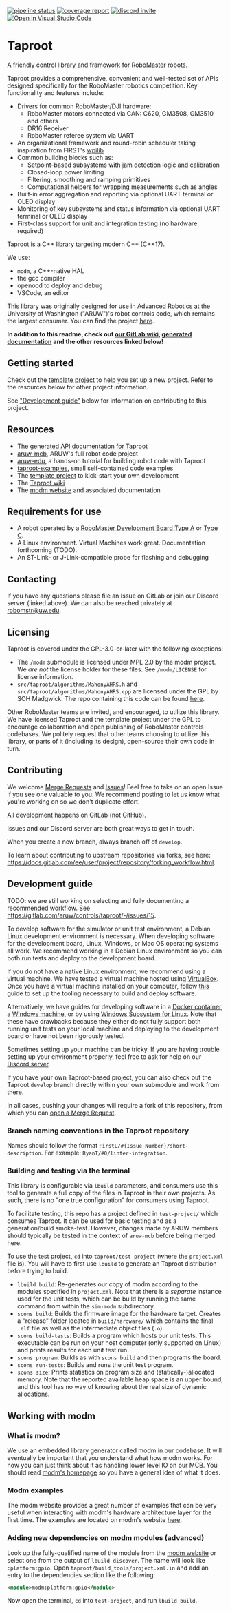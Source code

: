 [![pipeline status](https://gitlab.com/aruw/controls/taproot/badges/develop/pipeline.svg)](https://gitlab.com/aruw/controls/taproot/-/commits/develop)
[![coverage report](https://gitlab.com/aruw/controls/taproot/badges/develop/coverage.svg)](https://gitlab.com/aruw/controls/taproot/-/commits/develop)
[![discord invite](https://discord.com/api/guilds/856735962663223306/widget.png)](https://discord.gg/jjDrGhrjMy)
[![Open in Visual Studio Code](https://open.vscode.dev/badges/open-in-vscode.svg)](vscode://ms-vscode-remote.remote-containers/cloneInVolume?url=https://gitlab.com/aruw/controls/taproot)

# Taproot

A friendly control library and framework for [RoboMaster](https://www.robomaster.com/en-US) robots.

Taproot provides a comprehensive, convenient and well-tested set of APIs designed specifically for
the RoboMaster robotics competition. Key functionality and features include:
- Drivers for common RoboMaster/DJI hardware:
   - RoboMaster motors connected via CAN: C620, GM3508, GM3510 and others
   - DR16 Receiver
   - RoboMaster referee system via UART
- An organizational framework and round-robin scheduler taking inspiration from FIRST's [wpilib](https://docs.wpilib.org/en/stable/docs/software/commandbased/index.html)
- Common building blocks such as:
   - Setpoint-based subsystems with jam detection logic and calibration
   - Closed-loop power limiting
   - Filtering, smoothing and ramping primitives
   - Computational helpers for wrapping measurements such as angles
- Built-in error aggregation and reporting via optional UART terminal or OLED display
- Monitoring of key subsystems and status information via optional UART terminal or OLED display
- First-class support for unit and integration testing (no hardware required)

Taproot is a C++ library targeting modern C++ (C++17).

We use:
- `modm`, a C++-native HAL
- the gcc compiler
- openocd to deploy and debug
- VSCode, an editor

This library was originally designed for use in Advanced Robotics at the University of Washington
("ARUW")'s robot controls code, which remains the largest consumer. You can find the project
[here](https://gitlab.com/aruw/controls/aruw-mcb).

__In addition to this readme, check out 
[our GitLab wiki](https://gitlab.com/aruw/controls/taproot/-/wikis/home),
[generated documentation](https://aruw.gitlab.io/controls/taproot/) and the other resources linked
below!__


## Getting started

Check out the [template project](https://gitlab.com/aruw/controls/taproot-template-project) to help
you set up a new project. Refer to the resources below for other project information.

See ["Development guide"](#Development-guide) below for information on contributing to this project.

## Resources
- The [generated API documentation for Taproot](https://aruw.gitlab.io/controls/taproot/)
- [aruw-mcb](https://gitlab.com/aruw/controls/aruw-mcb), ARUW's full robot code project
- [aruw-edu](https://gitlab.com/aruw/controls/aruw-edu), a hands-on tutorial for building robot code with Taproot
- [taproot-examples](https://gitlab.com/aruw/controls/taproot-examples), small self-contained code examples
- The [template project](https://gitlab.com/aruw/controls/taproot-template-project) to kick-start your own development
- The [Taproot wiki](https://gitlab.com/aruw/controls/taproot/-/wikis/home)
- The [modm website](https://modm.io/) and associated documentation

## Requirements for use

- A robot operated by a [RoboMaster Development Board Type A](https://store.dji.com/product/rm-development-board-type-a) or [Type C](https://www.robomaster.com/en-US/products/components/general/development-board-type-c/info).
- A Linux environment. Virtual Machines work great. Documentation forthcoming (TODO).
- An ST-Link- or J-Link-compatible probe for flashing and debugging

## Contacting

If you have any questions please file an Issue on GitLab or join our Discord server (linked above).
We can also be reached privately at robomstr@uw.edu.

## Licensing

Taproot is covered under the GPL-3.0-or-later with the following exceptions:
- The `/modm` submodule is licensed under MPL 2.0 by the modm project. We _are not_
  the license holder for these files. See `/modm/LICENSE` for license information.
- `src/taproot/algorithms/MahonyAHRS.h` and `src/taproot/algorithms/MahonyAHRS.cpp` are licensed
  under the GPL by SOH Madgwick. The repo containing this code can be found
  [here](https://github.com/uw-advanced-robotics/MahonyAHRS).

Other RoboMaster teams are invited, and encouraged, to utilize this library. We have licensed
Taproot and the template project under the GPL to encourage collaboration and open publishing of
RoboMaster controls codebases. We politely request that other teams choosing to utilize this
library, or parts of it (including its design), open-source their own code in turn.

## Contributing

We welcome [Merge Requests](https://gitlab.com/aruw/controls/taproot/-/merge_requests) and
[Issues](https://gitlab.com/aruw/controls/taproot/-/issues)! Feel free to take on an open Issue if
you see one valuable to you. We recommend posting to let us know what you're working on so we don't
duplicate effort.

All development happens on GitLab (not GitHub).

Issues and our Discord server are both great ways to get in touch.

When you create a new branch, always branch off of `develop`.

To learn about contributing to upstream repositories via forks, see here: https://docs.gitlab.com/ee/user/project/repository/forking_workflow.html.

## Development guide

TODO: we are still working on selecting and fully documenting a recommended workflow. See https://gitlab.com/aruw/controls/taproot/-/issues/15.

To develop software for the simulator or unit test environment, a Debian Linux development
environment is necessary. When developing software for the development board, Linux, Windows, or Mac
OS operating systems all work. We recommend working in a Debian Linux environment so you can both
run tests and deploy to the development board.

If you do not have a native Linux environment, we recommend using a virtual machine. We have tested
a virtual machine hosted using [VirtualBox](https://www.virtualbox.org). Once you have a virtual
machine installed on your computer, follow
[this](https://gitlab.com/aruw/controls/taproot/-/wikis/Debian-Linux-Setup) guide to set up the
tooling necessary to build and deploy software.

Alternatively, we have guides for developing software in a [Docker
container](https://gitlab.com/aruw/controls/taproot/-/wikis/Docker-Container-Setup), a [Windows
machine](https://gitlab.com/aruw/controls/taproot/-/wikis/Windows-Setup), or by using [Windows
Subsystem for Linux](https://gitlab.com/aruw/controls/taproot/-/wikis/Windows-WSL-Setup). Note that
these have drawbacks because they either do not fully support both running unit tests on your local
machine and deploying to the development board or have not been rigorously tested.

Sometimes setting up your machine can be tricky. If you are having trouble setting up your
environment properly, feel free to ask for help on our [Discord server](https://discord.gg/jjDrGhrjMy).

If you have your own Taproot-based project, you can also check out the Taproot `develop` branch
directly within your own submodule and work from there.

In all cases, pushing your changes will require a fork of this repository, from which you can
[open a Merge Request](https://docs.gitlab.com/ee/user/project/merge_requests/creating_merge_requests.html).

### Branch naming conventions in the Taproot repository

Names should follow the format `FirstL/#{Issue Number}/short-description`. For example:
`RyanT/#0/linter-integration`.

### Building and testing via the terminal

This library is configurable via `lbuild` parameters, and consumers use this tool to generate a full
copy of the files in Taproot in their own projects. As such, there is no "one true configuration"
for consumers using Taproot.

To facilitate testing, this repo has a project defined in `test-project/` which consumes Taproot. It
can be used for basic testing and as a generation/build smoke-test. However, changes made by ARUW
members should typically be tested in the context of `aruw-mcb` before being merged here.

To use the test project, `cd` into `taproot/test-project` (where the `project.xml` file is). You
will have to first use `lbuild` to generate an Taproot distribution before trying to build.

- `lbuild build`: Re-generates our copy of modm according to the modules specified in `project.xml`. Note that there is a _separate_ instance used for the unit tests, which can be build by running the same command from within the `sim-modm` subdirectory.
- `scons build`: Builds the firmware image for the hardware target. Creates a "release" folder located in `build/hardware/` which contains the final `.elf` file as well as the intermediate object files (`.o`).
- `scons build-tests`: Builds a program which hosts our unit tests. This executable can be run on your host computer (only supported on Linux) and prints results for each unit test run.
- `scons program`: Builds as with `scons build` and then programs the board.
- `scons run-tests`: Builds and runs the unit test program.
- `scons size`: Prints statistics on program size and (statically-)allocated memory. Note that the reported available heap space is an upper bound, and this tool has no way of knowing about the real size of dynamic allocations.

## Working with modm

### What is modm?

We use an embedded library generator called modm in our codebase. It will eventually be important
that you understand what how modm works. For now you can just think about it as handling lower level
IO on our MCB. You should read [modm's homepage](https://modm.io/) so you have a general idea of
what it does.

### Modm examples

The modm website provides a great number of examples that can be very useful when interacting with
modm's hardware architecture layer for the first time. The examples are located on modm's website
[here](https://modm.io/#examples).

### Adding new dependencies on modm modules (advanced)

Look up the fully-qualified name of the module from the [modm website](https://modm.io/reference/module/modm-architecture/)
or select one from the output of `lbuild discover`. The name will look like `:platform:gpio`. Open
`taproot/build_tools/project.xml.in` and add an entry to the dependencies section like the
following:

```xml
<module>modm:platform:gpio</module>
```

Now open the terminal, `cd` into `test-project`, and run `lbuild build`.
